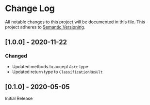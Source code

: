 # Change Log
All notable changes to this project will be documented in this file. This project adheres to [Semantic Versioning](http://semver.org/).

## [1.0.0] - 2020-11-22
### Changed
- Updated methods to accept `&str` type
- Updated return type to `ClassificationResult`

## [0.1.0] - 2020-05-05
Initial Release
